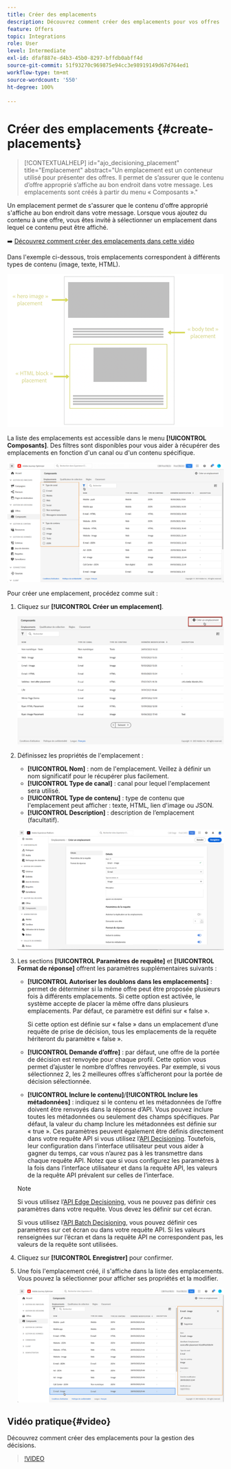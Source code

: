 ```yaml
---
title: Créer des emplacements
description: Découvrez comment créer des emplacements pour vos offres
feature: Offers
topic: Integrations
role: User
level: Intermediate
exl-id: dfaf887e-d4b3-45b0-8297-bffdb0abff4d
source-git-commit: 51f93270c969875e94cc3e98919149d67d764ed1
workflow-type: tm+mt
source-wordcount: '550'
ht-degree: 100%

---
```


# Créer des emplacements {#create-placements}

>[!CONTEXTUALHELP]
>id="ajo_decisioning_placement"
>title="Emplacement"
>abstract="Un emplacement est un conteneur utilisé pour présenter des offres. Il permet de s’assurer que le contenu d’offre approprié s’affiche au bon endroit dans votre message. Les emplacements sont créés à partir du menu « Composants »."

Un emplacement permet de s&#39;assurer que le contenu d&#39;offre approprié s&#39;affiche au bon endroit dans votre message. Lorsque vous ajoutez du contenu à une offre, vous êtes invité à sélectionner un emplacement dans lequel ce contenu peut être affiché.

➡️ [Découvrez comment créer des emplacements dans cette vidéo](#video)

Dans l&#39;exemple ci-dessous, trois emplacements correspondent à différents types de contenu (image, texte, HTML).

![](../assets/offers_placement_schema.png)

La liste des emplacements est accessible dans le menu **[!UICONTROL Composants]**. Des filtres sont disponibles pour vous aider à récupérer des emplacements en fonction d&#39;un canal ou d&#39;un contenu spécifique.

![](../assets/placements_filter.png)

Pour créer une emplacement, procédez comme suit :

1. Cliquez sur **[!UICONTROL Créer un emplacement]**.

   ![](../assets/offers_placement_creation.png)

1. Définissez les propriétés de l&#39;emplacement :

   * **[!UICONTROL Nom]** : nom de l&#39;emplacement. Veillez à définir un nom significatif pour le récupérer plus facilement.
   * **[!UICONTROL Type de canal]** : canal pour lequel l&#39;emplacement sera utilisé.
   * **[!UICONTROL Type de contenu]** : type de contenu que l&#39;emplacement peut afficher : texte, HTML, lien d&#39;image ou JSON.
   * **[!UICONTROL Description]** : description de l’emplacement (facultatif).

   ![](../assets/offers_placement_creation_properties.png)


1. Les sections **[!UICONTROL Paramètres de requête]** et **[!UICONTROL Format de réponse]** offrent les paramètres supplémentaires suivants :

   * **[!UICONTROL Autoriser les doublons dans les emplacements]** : permet de déterminer si la même offre peut être proposée plusieurs fois à différents emplacements. Si cette option est activée, le système accepte de placer la même offre dans plusieurs emplacements. Par défaut, ce paramètre est défini sur « false ».

      Si cette option est définie sur « false » dans un emplacement d’une requête de prise de décision, tous les emplacements de la requête hériteront du paramètre « false ».

   * **[!UICONTROL Demande d’offre]** : par défaut, une offre de la portée de décision est renvoyée pour chaque profil. Cette option vous permet d’ajuster le nombre d’offres renvoyées. Par exemple, si vous sélectionnez 2, les 2 meilleures offres s’afficheront pour la portée de décision sélectionnée.

   * **[!UICONTROL Inclure le contenu]**/**[!UICONTROL Inclure les métadonnées]** : indiquez si le contenu et les métadonnées de l’offre doivent être renvoyés dans la réponse d’API. Vous pouvez inclure toutes les métadonnées ou seulement des champs spécifiques. Par défaut, la valeur du champ Inclure les métadonnées est définie sur « true ».
   Ces paramètres peuvent également être définis directement dans votre requête API si vous utilisez l’[API Decisioning](https://experienceleague.adobe.com/docs/journey-optimizer/using/offer-decisioning/api-reference/offer-delivery-api/decisioning-api.html?lang=fr). Toutefois, leur configuration dans l’interface utilisateur peut vous aider à gagner du temps, car vous n’aurez pas à les transmettre dans chaque requête API. Notez que si vous configurez les paramètres à la fois dans l’interface utilisateur et dans la requête API, les valeurs de la requête API prévalent sur celles de l’interface.

   >[!NOTE]
   >
   >Si vous utilisez l’[API Edge Decisioning](https://experienceleague.adobe.com/docs/journey-optimizer/using/offer-decisioning/api-reference/offer-delivery-api/edge-decisioning-api.html?lang=fr), vous ne pouvez pas définir ces paramètres dans votre requête. Vous devez les définir sur cet écran.
   >
   >Si vous utilisez l’[API Batch Decisioning](../api-reference/offer-delivery-api/batch-decisioning-api.md), vous pouvez définir ces paramètres sur cet écran ou dans votre requête API. Si les valeurs renseignées sur l’écran et dans la requête API ne correspondent pas, les valeurs de la requête sont utilisées.

1. Cliquez sur **[!UICONTROL Enregistrer]** pour confirmer.

1. Une fois l&#39;emplacement créé, il s&#39;affiche dans la liste des emplacements. Vous pouvez la sélectionner pour afficher ses propriétés et la modifier.

   ![](../assets/placement_created.png)

## Vidéo pratique{#video}

Découvrez comment créer des emplacements pour la gestion des décisions.

>[!VIDEO](https://video.tv.adobe.com/v/329372?quality=12)


